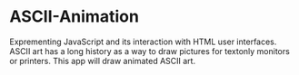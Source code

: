 # ASCII-Animation
Exprementing JavaScript and its interaction with HTML user interfaces. ASCII art has a long history as a way to draw pictures for textonly
monitors or printers. This app will draw animated ASCII art.
